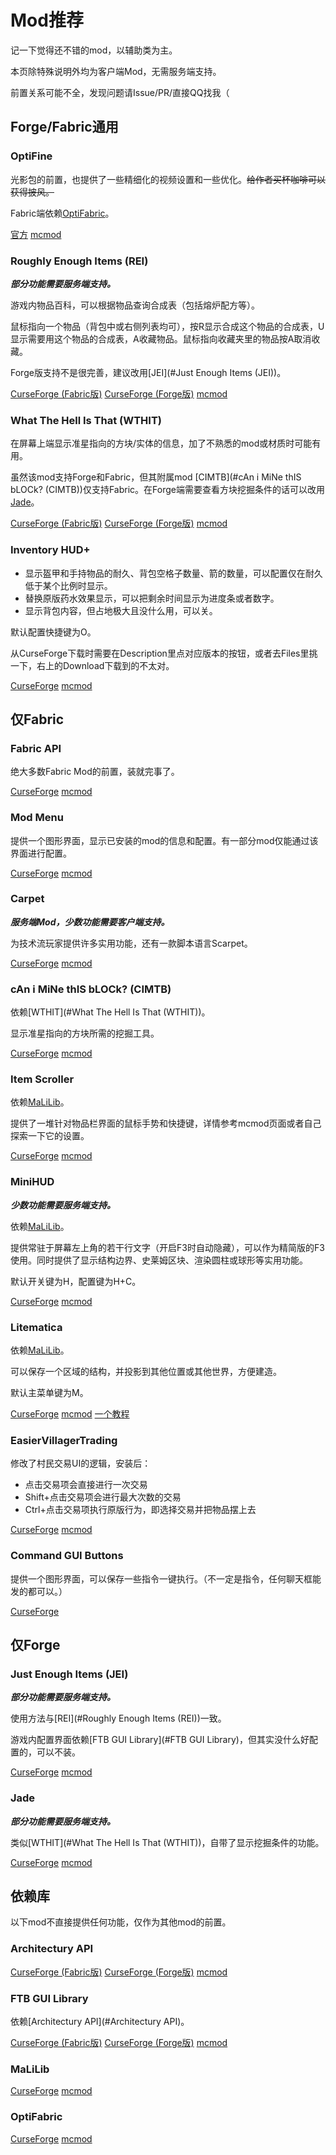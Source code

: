 # Mod推荐

记一下觉得还不错的mod，以辅助类为主。

本页除特殊说明外均为客户端Mod，无需服务端支持。

前置关系可能不全，发现问题请Issue/PR/直接QQ找我（

## Forge/Fabric通用

### OptiFine

光影包的前置，也提供了一些精细化的视频设置和一些优化。~~给作者买杯咖啡可以获得披风。~~

Fabric端依赖[OptiFabric](#OptiFabric)。

[官方](https://www.optifine.net/downloads)  [mcmod](https://www.mcmod.cn/class/36.html)

### Roughly Enough Items (REI)

***部分功能需要服务端支持。***

游戏内物品百科，可以根据物品查询合成表（包括熔炉配方等）。

鼠标指向一个物品（背包中或右侧列表均可），按R显示合成这个物品的合成表，U显示需要用这个物品的合成表，A收藏物品。鼠标指向收藏夹里的物品按A取消收藏。

Forge版支持不是很完善，建议改用[JEI](#Just Enough Items (JEI))。

[CurseForge (Fabric版)](https://www.curseforge.com/minecraft/mc-mods/roughly-enough-items)  [CurseForge (Forge版)](https://www.curseforge.com/minecraft/mc-mods/roughly-enough-items-forge)  [mcmod](https://www.mcmod.cn/class/1674.html)

### What The Hell Is That (WTHIT)

在屏幕上端显示准星指向的方块/实体的信息，加了不熟悉的mod或材质时可能有用。

虽然该mod支持Forge和Fabric，但其附属mod [CIMTB](#cAn i MiNe thIS bLOCk? (CIMTB))仅支持Fabric。在Forge端需要查看方块挖掘条件的话可以改用[Jade](#Jade)。

[CurseForge (Fabric版)](https://www.curseforge.com/minecraft/mc-mods/wthit)  [CurseForge (Forge版)](https://www.curseforge.com/minecraft/mc-mods/wthit-forge)  [mcmod](https://www.mcmod.cn/class/3471.html)

### Inventory HUD+

- 显示盔甲和手持物品的耐久、背包空格子数量、箭的数量，可以配置仅在耐久低于某个比例时显示。
- 替换原版药水效果显示，可以把剩余时间显示为进度条或者数字。
- 显示背包内容，但占地极大且没什么用，可以关。

默认配置快捷键为O。

从CurseForge下载时需要在Description里点对应版本的按钮，或者去Files里挑一下，右上的Download下载到的不太对。

[CurseForge](https://www.curseforge.com/minecraft/mc-mods/inventory-hud-forge)  [mcmod](https://www.mcmod.cn/class/3395.html)

## 仅Fabric

### Fabric API

绝大多数Fabric Mod的前置，装就完事了。

[CurseForge](https://www.curseforge.com/minecraft/mc-mods/fabric-api)  [mcmod](https://www.mcmod.cn/class/3124.html)

### Mod Menu

提供一个图形界面，显示已安装的mod的信息和配置。有一部分mod仅能通过该界面进行配置。

[CurseForge](https://www.curseforge.com/minecraft/mc-mods/modmenu)  [mcmod](https://www.mcmod.cn/class/1675.html)

### Carpet

***服务端Mod，少数功能需要客户端支持。***

为技术流玩家提供许多实用功能，还有一款脚本语言Scarpet。

[CurseForge](https://www.curseforge.com/minecraft/mc-mods/carpet)  [mcmod](https://www.mcmod.cn/class/2361.html)

### cAn i MiNe thIS bLOCk? (CIMTB)

依赖[WTHIT](#What The Hell Is That (WTHIT))。

显示准星指向的方块所需的挖掘工具。

[CurseForge](https://www.curseforge.com/minecraft/mc-mods/can-i-mine-this-block)  [mcmod](https://www.mcmod.cn/class/3084.html)

### Item Scroller

依赖[MaLiLib](#MaLiLib)。

提供了一堆针对物品栏界面的鼠标手势和快捷键，详情参考mcmod页面或者自己探索一下它的设置。

[CurseForge](https://www.curseforge.com/minecraft/mc-mods/item-scroller)  [mcmod](https://www.mcmod.cn/class/1529.html)

### MiniHUD

***少数功能需要服务端支持。***

依赖[MaLiLib](#MaLiLib)。

提供常驻于屏幕左上角的若干行文字（开启F3时自动隐藏），可以作为精简版的F3使用。同时提供了显示结构边界、史莱姆区块、渲染圆柱或球形等实用功能。

默认开关键为H，配置键为H+C。

[CurseForge](https://www.curseforge.com/minecraft/mc-mods/minihud)  [mcmod](https://www.mcmod.cn/class/2311.html)

### Litematica

依赖[MaLiLib](#MaLiLib)。

可以保存一个区域的结构，并投影到其他位置或其他世界，方便建造。

默认主菜单键为M。

[CurseForge](https://www.curseforge.com/minecraft/mc-mods/litematica)  [mcmod](https://www.mcmod.cn/class/2261.html)  [一个教程](https://tieba.baidu.com/p/6230849633?see_lz=1)

### EasierVillagerTrading

修改了村民交易UI的逻辑，安装后：

- 点击交易项会直接进行一次交易
- Shift+点击交易项会进行最大次数的交易
- Ctrl+点击交易项执行原版行为，即选择交易并把物品摆上去

[CurseForge](https://www.curseforge.com/minecraft/mc-mods/easiervillagertrading)  [mcmod](https://www.mcmod.cn/class/3466.html)

### Command GUI Buttons

提供一个图形界面，可以保存一些指令一键执行。（不一定是指令，任何聊天框能发的都可以。）

[CurseForge](https://www.curseforge.com/minecraft/mc-mods/command-gui-buttons)

## 仅Forge

### Just Enough Items (JEI)

***部分功能需要服务端支持。***

使用方法与[REI](#Roughly Enough Items (REI))一致。

游戏内配置界面依赖[FTB GUI Library](#FTB GUI Library)，但其实没什么好配置的，可以不装。

[CurseForge](https://www.curseforge.com/minecraft/mc-mods/jei)  [mcmod](https://www.mcmod.cn/class/459.html)

### Jade

***部分功能需要服务端支持。***

类似[WTHIT](#What The Hell Is That (WTHIT))，自带了显示挖掘条件的功能。

[CurseForge](https://www.curseforge.com/minecraft/mc-mods/jade)  [mcmod](https://www.mcmod.cn/class/3482.html)

## 依赖库

以下mod不直接提供任何功能，仅作为其他mod的前置。

### Architectury API

[CurseForge (Fabric版)](https://www.curseforge.com/minecraft/mc-mods/architectury-fabric)  [CurseForge (Forge版)](https://www.curseforge.com/minecraft/mc-mods/architectury-forge)  [mcmod](https://www.mcmod.cn/class/3434.html)

### FTB GUI Library

依赖[Architectury API](#Architectury API)。

[CurseForge (Fabric版)](https://www.curseforge.com/minecraft/mc-mods/ftb-gui-library-fabric)  [CurseForge (Forge版)](https://www.curseforge.com/minecraft/mc-mods/ftb-gui-library)  [mcmod](https://www.mcmod.cn/class/3184.html)

### MaLiLib

[CurseForge](https://www.curseforge.com/minecraft/mc-mods/malilib)  [mcmod](https://www.mcmod.cn/class/2298.html)

### OptiFabric

[CurseForge](https://www.curseforge.com/minecraft/mc-mods/optifabric)  [mcmod](https://www.mcmod.cn/class/1703.html)

